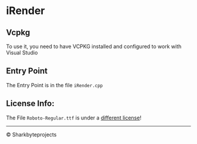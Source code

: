 # iRender

## Vcpkg
To use it, you need to have VCPKG installed and configured to work with Visual Studio

## Entry Point
The Entry Point is in the file `iRender.cpp`

## License Info:
The File `Roboto-Regular.ttf` is under a [different license](https://fonts.google.com/specimen/Roboto/license)!

----
&copy; Sharkbyteprojects
